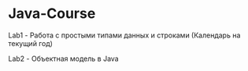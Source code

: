 # Java-Course
Lab1 - Работа с простыми типами данных и строками (Календарь на текущий год)

Lab2 - Объектная модель в Java
